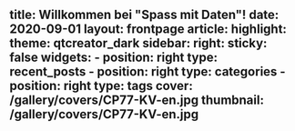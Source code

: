 title: Willkommen bei "Spass mit Daten"!
date: 2020-09-01
layout: frontpage
article:
    highlight:
        theme: qtcreator_dark
sidebar:
    right:
        sticky: false
widgets:
    -
        position: right
        type: recent_posts
    -
        position: right
        type: categories
    -
        position: right
        type: tags
cover: /gallery/covers/CP77-KV-en.jpg
thumbnail: /gallery/covers/CP77-KV-en.jpg
---


<!-- Content: Siehe Datei "frontpage.jsx" -->

<!-- more -->
